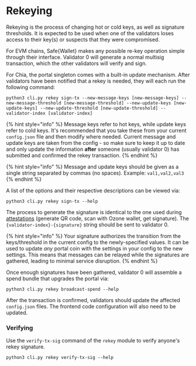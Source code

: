 # Rekeying

Rekeying is the process of changing hot or cold keys, as well as signature thresholds. It is expected to be used when one of the validators loses access to their key(s) or suspects that they were compromised.

For EVM chains, Safe{Wallet} makes any possible re-key operation simple through their interface. Validator 0 will generate a normal multisig transaction, which the other validators will verify and sign.

For Chia, the portal singleton comes with a built-in update mechanism. After validators have been notified that a rekey is needed, they will each run the following command:

```
python3 cli.py rekey sign-tx --new-message-keys [new-message-keys] --new-message-threshold [new-message-threshold] --new-update-keys [new-update-keys] --new-update-threshold [new-update-threshold] --validator-index [validator-index]
```

{% hint style="info" %}
Message keys refer to hot keys, while update keys refer to cold keys. It's recommended that you take these from your current `config.json` file and then modify where needed. Current message and update keys are taken from the config - so make sure to keep it up to date and only update the information **after** someone (usually validator 0) has submitted and confirmed the rekey transaction.
{% endhint %}

{% hint style="info" %}
Message and update keys should be given as a single string separated by commas (no spaces). Example: `val1,val2,val3`
{% endhint %}

A list of the options and their respective descriptions can be viewed via:

```
python3 cli.py rekey sign-tx --help
```

The process to generate the signature is identical to the one used during [attestations](attestations.md) (generate QR code, scan with Ozone wallet, get signature). The `{validator-index}-{signature}` string should be sent to validator 0.

{% hint style="info" %}
Your signature authorizes the transition from the keys/threshold in the current config to the newly-specified values. It can be used to update _any_ portal coin with the settings in your config to the new settings. This means that messages can be relayed while the signatures are gathered, leading to minimal service disruption.
{% endhint %}

Once enough signatures have been gathered, validator 0 will assemble a spend bundle that upgrades the portal via:

```
python3 cli.py rekey broadcast-spend --help
```

After the transaction is confirmed, validators should update the affected `config.json` files. The frontend code configuration will also need to be updated.

### Verifying

Use the `verify-tx-sig` command of the `rekey` module to verify anyone's rekey signature.&#x20;

```
python3 cli.py rekey verify-tx-sig --help
```
